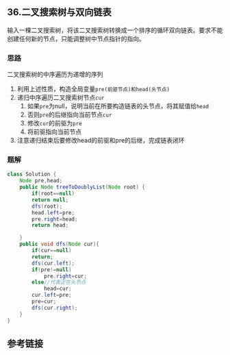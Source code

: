 ## 36.二叉搜索树与双向链表
 输入一棵二叉搜索树，将该二叉搜索树转换成一个排序的循环双向链表。要求不能创建任何新的节点，只能调整树中节点指针的指向。

 
### 思路
二叉搜索树的中序遍历为递增的序列
1. 利用上述性质，构造全局变量`pre(前驱节点)和head(头节点)`
2. 递归中序遍历二叉搜索树节点`cur`
    1. 如果`pre`为null，说明当前在所要构造链表的头节点，将其赋值给`head`
    2. 否则`pre`的后继指向当前节点`cur`
    3. 修改`cur`的前驱为`pre`
    4. 将前驱指向当前节点
3. 注意递归结束后要修改head的前驱和pre的后继，完成链表闭环
### 题解
```java
class Solution {
    Node pre,head;
    public Node treeToDoublyList(Node root) {
        if(root==null)
        return null;
        dfs(root);
        head.left=pre;
        pre.right=head;
        return head;

    }
    public void dfs(Node cur){
        if(cur==null)
        return;
        dfs(cur.left);
        if(pre!=null)
            pre.right=cur;
        else//代表正在头节点
            head=cur;
        cur.left=pre;
        pre=cur;
        dfs(cur.right);
    }
}
```
## 参考链接